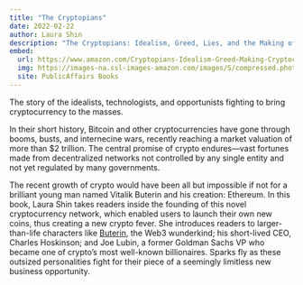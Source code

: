 ```yaml
---
title: "The Cryptopians"
date: 2022-02-22
author: Laura Shin
description: "The Cryptopians: Idealism, Greed, Lies, and the Making of the First Big Cryptocurrency Craze.  The story of the idealists, technologists, and opportunists fighting to bring cryptocurrency to the masses."
embed:
  url: https://www.amazon.com/Cryptopians-Idealism-Greed-Making-Cryptocurrency/dp/1541763017/
  img: https://images-na.ssl-images-amazon.com/images/S/compressed.photo.goodreads.com/books/1617718780i/57356067.jpg
  site: PublicAffairs Books
---
```


The story of the idealists, technologists, and opportunists fighting to bring cryptocurrency to the masses.

In their short history, Bitcoin and other cryptocurrencies have gone through booms, busts, and internecine wars, recently reaching a market valuation of more than $2 trillion. The central promise of crypto endures—vast fortunes made from decentralized networks not controlled by any single entity and not yet regulated by many governments.

The recent growth of crypto would have been all but impossible if not for a brilliant young man named Vitalik Buterin and his creation: Ethereum. In this book, Laura Shin takes readers inside the founding of this novel cryptocurrency network, which enabled users to launch their own new coins, thus creating a new crypto fever. She introduces readers to larger-than-life characters like [Buterin](/people/vitalik-buterin), the Web3 wunderkind; his short-lived CEO, Charles Hoskinson; and Joe Lubin, a former Goldman Sachs VP who became one of crypto’s most well-known billionaires. Sparks fly as these outsized personalities fight for their piece of a seemingly limitless new business opportunity.